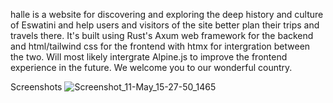 halle is a website for discovering and exploring the deep history and culture of Eswatini and help users and visitors of the site better plan their trips and travels there. It's built using Rust's Axum web framework for the backend and html/tailwind css for the frontend with htmx for intergration between the two. Will most likely intergrate Alpine.js to improve the frontend experience in the future. We welcome you to our wonderful country.

Screenshots
![Screenshot_11-May_15-27-50_1465](https://github.com/SandisoDlamini/hlelo/assets/85376727/d102ca2b-6870-4e4d-b203-308aa66e92d7)
